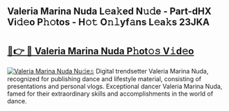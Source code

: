 ## Valeria Marina Nuda L𝚎a𝚔ed N𝚞𝚍e - Part-dHX Vi𝚍𝚎o P𝚑𝚘tos - H𝚘𝚝 O𝚗𝚕yf𝚊ns L𝚎a𝚔s 23JKA

# <h2><a href="http://kf5k9qo.oniu.top/?m=Valeria+Marina+Nuda">🔗👉 🔴 Valeria Marina Nuda P𝚑ot𝚘𝚜 V𝚒d𝚎o</a></h2>

[![Valeria Marina Nuda Nu𝚍e𝚜](https://i.imgur.com/0qMVB7G.gif)](http://kf5k9qo.oniu.top/?m=Valeria+Marina+Nuda)
Digital trendsetter Valeria Marina Nuda, recognized for publishing dance and lifestyle material, consisting of presentations and personal vlogs. Exceptional dancer Valeria Marina Nuda, famed for their extraordinary skills and accomplishments in the world of dance.  
